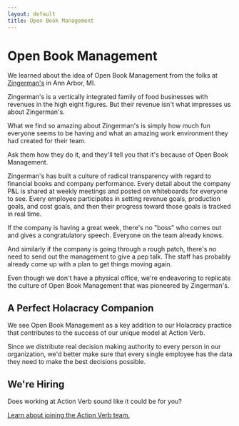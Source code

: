```yaml
---
layout: default
title: Open Book Management
---
```


# Open Book Management

We learned about the idea of Open Book Management from
the folks at <a target="_blank" href="http://www.zingermanscommunity.com/about-us/">Zingerman's</a> in Ann Arbor, MI.

Zingerman's is a vertically integrated family of food businesses with revenues
in the high eight figures.  But their revenue isn't what impresses us about
Zingerman's.

What we find so amazing about Zingerman's is simply how much
fun everyone seems to be having and what an amazing work environment
they had created for their team.

Ask them how they do it, and they'll tell you that it's because of Open
Book Management.

Zingerman's has built a culture of radical transparency with regard to
financial books and company performance.  Every detail about the company
P&amp;L is shared at weekly meetings and posted on whiteboards for
everyone to see.  Every employee participates in setting revenue goals,
production goals, and cost goals, and then their progress toward those
goals is tracked in real time.

If the company is having a great week, there's no &quot;boss&quot; who
comes out and gives a congratulatory speech.  Everyone on the team already knows.

And similarly if the company is going through a rough patch, there's no
need to send out the management to give a pep talk.  The staff has
probably already come up with a plan to get things moving again.

Even though we don't have a physical office, we're endeavoring to
replicate the culture of Open Book Management that was pioneered by
Zingerman's.


## A Perfect Holacracy Companion

We see Open Book Management as a key addition to our Holacracy practice
that contributes to the success of our unique model at Action Verb.

Since we distribute real decision making authority to every person in
our organization, we'd better make sure that every single employee has
the data they need to make the best decisions possible.


## We're Hiring

Does working at Action Verb sound like it could be for you?

[Learn about joining the Action Verb team.](/now-hiring)
